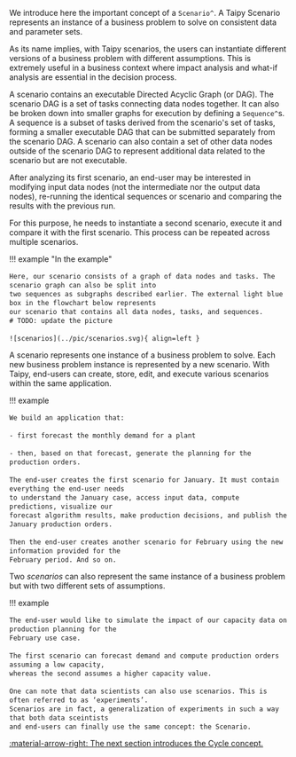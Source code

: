 We introduce here the important concept of a `Scenario^`. A Taipy Scenario represents an instance of a
business problem to solve on consistent data and parameter sets.

As its name implies, with Taipy scenarios, the users can instantiate different versions of a business
problem with different assumptions. This is extremely useful in a business context where impact analysis
and what-if analysis are essential in the decision process.

A scenario contains an executable Directed Acyclic Graph (or DAG). The scenario DAG is a set of tasks connecting
data nodes together. It can also be broken down into smaller graphs for execution by defining a `Sequence^`s.
A sequence is a subset of tasks derived from the scenario's set of tasks, forming a smaller executable DAG that
can be submitted separately from the scenario DAG. A scenario can also contain a set of other data nodes
outside of the scenario DAG to represent additional data related to the scenario but are not executable.

After analyzing its first scenario, an end-user may be interested in modifying input data nodes
(not the intermediate nor the output data nodes), re-running the identical sequences or scenario and
comparing the results with the previous run.

For this purpose, he needs to instantiate a second scenario, execute it and compare it with the
first scenario. This process can be repeated across multiple scenarios.


!!! example "In the example"

    Here, our scenario consists of a graph of data nodes and tasks. The scenario graph can also be split into
    two sequences as subgraphs described earlier. The external light blue box in the flowchart below represents
    our scenario that contains all data nodes, tasks, and sequences.
    # TODO: update the picture

    ![scenarios](../pic/scenarios.svg){ align=left }

A scenario represents one instance of a business problem to solve. Each new business problem instance
is represented by a new scenario. With Taipy, end-users can create, store, edit, and
execute various scenarios within the same application.

!!! example

    We build an application that:

    - first forecast the monthly demand for a plant

    - then, based on that forecast, generate the planning for the production orders.

    The end-user creates the first scenario for January. It must contain everything the end-user needs
    to understand the January case, access input data, compute predictions, visualize our
    forecast algorithm results, make production decisions, and publish the January production orders.

    Then the end-user creates another scenario for February using the new information provided for the
    February period. And so on.

Two _scenarios_ can also represent the same instance of a business problem but with two different sets of
assumptions.

!!! example

    The end-user would like to simulate the impact of our capacity data on production planning for the
    February use case.

    The first scenario can forecast demand and compute production orders assuming a low capacity,
    whereas the second assumes a higher capacity value.

    One can note that data scientists can also use scenarios. This is often referred to as ‘experiments’.
    Scenarios are in fact, a generalization of experiments in such a way that both data sceintists
    and end-users can finally use the same concept: the Scenario.


[:material-arrow-right: The next section introduces the Cycle concept.](cycle.md)
